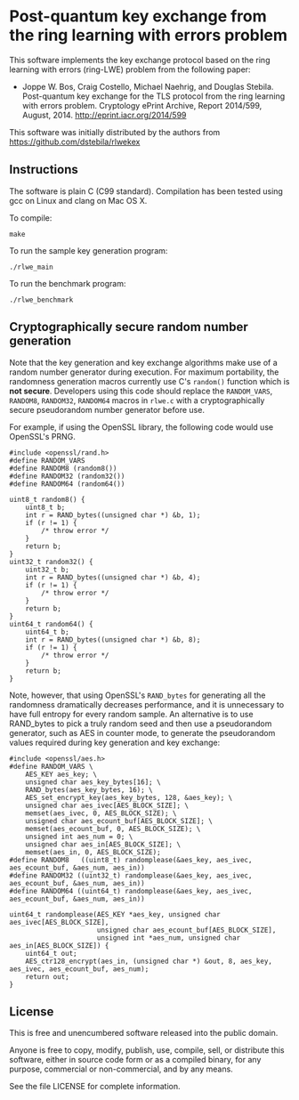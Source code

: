 Post-quantum key exchange from the ring learning with errors problem
====================================================================

This software implements the key exchange protocol based on the ring learning with errors (ring-LWE) problem from the following paper:

* Joppe W. Bos, Craig Costello, Michael Naehrig, and Douglas Stebila. Post-quantum key exchange for the TLS protocol from the ring learning with errors problem. Cryptology ePrint Archive, Report 2014/599, August, 2014. <http://eprint.iacr.org/2014/599>

This software was initially distributed by the authors from <https://github.com/dstebila/rlwekex>

Instructions
------------
The software is plain C (C99 standard).  Compilation has been tested using gcc on Linux and clang on Mac OS X.  

To compile:

	make

To run the sample key generation program:

	./rlwe_main

To run the benchmark program:

	./rlwe_benchmark

Cryptographically secure random number generation
-------------------------------------------------
Note that the key generation and key exchange algorithms make use of a random number generator during execution.  For maximum portability, the randomness generation macros currently use C's `random()` function which is **not secure**.  Developers using this code should replace the `RANDOM_VARS`, `RANDOM8`, `RANDOM32`, `RANDOM64` macros in `rlwe.c` with a cryptographically secure pseudorandom number generator before use.  

For example, if using the OpenSSL library, the following code would use OpenSSL's PRNG.

	#include <openssl/rand.h>
	#define RANDOM_VARS
	#define RANDOM8 (random8())
	#define RANDOM32 (random32())
	#define RANDOM64 (random64())

	uint8_t random8() {
		uint8_t b;
		int r = RAND_bytes((unsigned char *) &b, 1);
		if (r != 1) {
			/* throw error */
		}
		return b;
	}
	uint32_t random32() {
		uint32_t b;
		int r = RAND_bytes((unsigned char *) &b, 4);
		if (r != 1) {
			/* throw error */
		}
		return b;
	}
	uint64_t random64() {
		uint64_t b;
		int r = RAND_bytes((unsigned char *) &b, 8);
		if (r != 1) {
			/* throw error */
		}
		return b;
	}

Note, however, that using OpenSSL's `RAND_bytes` for generating all the randomness dramatically decreases performance, and it is unnecessary to have full entropy 
for every random sample.  An alternative is to use RAND_bytes to pick a truly random seed and then use a pseudorandom generator, such as AES in counter mode,
to generate the pseudorandom values required during key generation and key exchange:

	#include <openssl/aes.h>
	#define RANDOM_VARS \
		AES_KEY aes_key; \
		unsigned char aes_key_bytes[16]; \
		RAND_bytes(aes_key_bytes, 16); \
		AES_set_encrypt_key(aes_key_bytes, 128, &aes_key); \
		unsigned char aes_ivec[AES_BLOCK_SIZE]; \
		memset(aes_ivec, 0, AES_BLOCK_SIZE); \
		unsigned char aes_ecount_buf[AES_BLOCK_SIZE]; \
		memset(aes_ecount_buf, 0, AES_BLOCK_SIZE); \
		unsigned int aes_num = 0; \
		unsigned char aes_in[AES_BLOCK_SIZE]; \
		memset(aes_in, 0, AES_BLOCK_SIZE);
	#define RANDOM8   ((uint8_t) randomplease(&aes_key, aes_ivec, aes_ecount_buf, &aes_num, aes_in))
	#define RANDOM32 ((uint32_t) randomplease(&aes_key, aes_ivec, aes_ecount_buf, &aes_num, aes_in))
	#define RANDOM64 ((uint64_t) randomplease(&aes_key, aes_ivec, aes_ecount_buf, &aes_num, aes_in))
	
	uint64_t randomplease(AES_KEY *aes_key, unsigned char aes_ivec[AES_BLOCK_SIZE],
	                      unsigned char aes_ecount_buf[AES_BLOCK_SIZE],
	                      unsigned int *aes_num, unsigned char aes_in[AES_BLOCK_SIZE]) {
		uint64_t out;
		AES_ctr128_encrypt(aes_in, (unsigned char *) &out, 8, aes_key, aes_ivec, aes_ecount_buf, aes_num);
		return out;
	}

License
-------
This is free and unencumbered software released into the public domain.

Anyone is free to copy, modify, publish, use, compile, sell, or distribute this software, either in source code form or as a compiled binary, for any purpose, commercial or non-commercial, and by any means.

See the file LICENSE for complete information.
